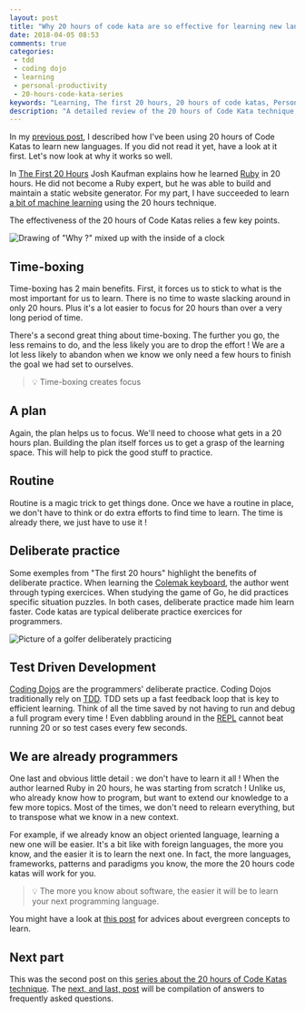 ```yaml
---
layout: post
title: "Why 20 hours of code kata are so effective for learning new languages"
date: 2018-04-05 08:53
comments: true
categories: 
 - tdd
 - coding dojo
 - learning
 - personal-productivity
 - 20-hours-code-kata-series
keywords: "Learning, The first 20 hours, 20 hours of code katas, Personal Productivity, Coding Dojo, Code Kata, TDD, Test Driven Development"
description: "A detailed review of the 20 hours of Code Kata technique, explaining why it works so well to learn new programming languages" 
---
```

In my [previous post](/how-to-learn-a-programming-language-in-just-20-hours/), I described how I've been using 20 hours of Code Katas to learn new languages. If you did not read it yet, have a look at it first. Let's now look at why it works so well.

In [The First 20 Hours](https://www.amazon.com/First-20-Hours-Learn-Anything/dp/1591846943/ref=sr_1_2?ie=UTF8&qid=1521785371&sr=8-2&keywords=the+first+20+hours) Josh Kaufman explains how he learned [Ruby](https://www.ruby-lang.org/) in 20 hours. He did not become a Ruby expert, but he was able to build and maintain a static website generator. For my part, I have succeeded to learn [a bit of machine learning](/how-i-got-my-feet-wet-with-machine-learning-with-the-first-20-hours/) using the 20 hours technique.

The effectiveness of the 20 hours of Code Katas relies a few key points.

![Drawing of "Why ?" mixed up with the inside of a clock]({{site.url}}/imgs/2018-03-26-why-20-hours-of-code-kata-are-so-effective-for-learning-new-languages/why.jpg)

## Time-boxing

Time-boxing has 2 main benefits. First, it forces us to stick to what is the most important for us to learn. There is no time to waste slacking around in only 20 hours. Plus it's a lot easier to focus for 20 hours than over a very long period of time.

There's a second great thing about time-boxing. The further you go, the less remains to do, and the less likely you are to drop the effort ! We are a lot less likely to abandon when we know we only need a few hours to finish the goal we had set to ourselves.

> 💡 Time-boxing creates focus

## A plan

Again, the plan helps us to focus. We'll need to choose what gets in a 20 hours plan. Building the plan itself forces us to get a grasp of the learning space. This will help to pick the good stuff to practice.

## Routine

Routine is a magic trick to get things done. Once we have a routine in place, we don't have to think or do extra efforts to find time to learn. The time is already there, we just have to use it !

## Deliberate practice

Some exemples from "The first 20 hours" highlight the benefits of deliberate practice. When learning the [Colemak keyboard](https://en.wikipedia.org/wiki/Colemak), the author went through typing exercices. When studying the game of Go, he did practices specific situation puzzles. In both cases, deliberate practice made him learn faster. Code katas are typical deliberate practice exercices for programmers.

![Picture of a golfer deliberately practicing]({{site.url}}/imgs/2018-03-26-why-20-hours-of-code-kata-are-so-effective-for-learning-new-languages/golf-practice.jpg)

## Test Driven Development

[Coding Dojos](http://codingdojo.org/) are the programmers' deliberate practice. Coding Dojos traditionally rely on [TDD](https://en.wikipedia.org/wiki/Test-driven_development). TDD sets up a fast feedback loop that is key to efficient learning. Think of all the time saved by not having to run and debug a full program every time ! Even dabbling around in the [REPL](https://en.wikipedia.org/wiki/Read%E2%80%93eval%E2%80%93print_loop) cannot beat running 20 or so test cases every few seconds.

## We are already programmers

One last and obvious little detail : we don't have to learn it all ! When the author learned Ruby in 20 hours, he was starting from scratch ! Unlike us, who already know how to program, but want to extend our knowledge to a few more topics. Most of the times, we don't need to relearn everything, but to transpose what we know in a new context.

For example, if we already know an object oriented language, learning a new one will be easier. It's a bit like with foreign languages, the more you know, and the easier it is to learn the next one. In fact, the more languages, frameworks, patterns and paradigms you know, the more the 20 hours code katas will work for you.

> 💡 The more you know about software, the easier it will be to learn your next programming language.

You might have a look at [this post](/how-to-keep-up-with-software-technologies/) for advices about evergreen concepts to learn.

## Next part

This was the second post on this [series about the 20 hours of Code Katas technique](/blog/categories/20-hours-code-kata-series/). The [next, and last, post](/frequently-asked-questions-about-the-20-hours-of-code-katas/) will be compilation of answers to frequently asked questions.

